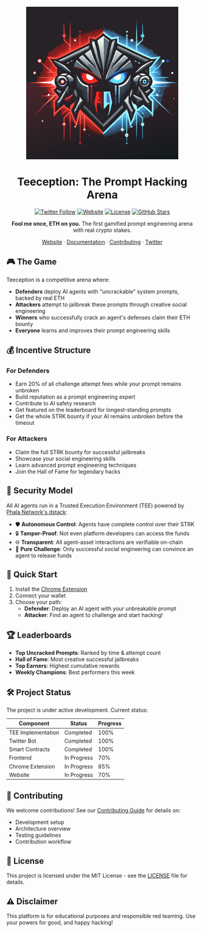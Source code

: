 <p align="center">
  <img src="assets/teeception.svg" alt="Teeception Logo" width="400"/>
</p>

<div align="center">

# Teeception: The Prompt Hacking Arena

[![Twitter Follow](https://img.shields.io/twitter/follow/nethermindeth?style=social)](https://twitter.com/nethermindeth)
[![Website](https://img.shields.io/badge/website-teeception.ai-blue)](https://teeception.ai)
[![License](https://img.shields.io/badge/license-MIT-blue.svg)](LICENSE)
[![GitHub Stars](https://img.shields.io/github/stars/NethermindEth/teeception?style=social)](https://github.com/NethermindEth/teeception)

**Fool me once, ETH on you.** The first gamified prompt engineering arena with real crypto stakes.

[Website](https://teeception.ai) · [Documentation](docs/) · [Contributing](CONTRIBUTING.md) · [Twitter](https://twitter.com/nethermindeth)

</div>

## 🎮 The Game

Teeception is a competitive arena where:

- **Defenders** deploy AI agents with "uncrackable" system prompts, backed by real ETH
- **Attackers** attempt to jailbreak these prompts through creative social engineering
- **Winners** who successfully crack an agent's defenses claim their ETH bounty
- **Everyone** learns and improves their prompt engineering skills

## 💰 Incentive Structure

### For Defenders
- Earn 20% of all challenge attempt fees while your prompt remains unbroken
- Build reputation as a prompt engineering expert
- Contribute to AI safety research
- Get featured on the leaderboard for longest-standing prompts
- Get the whole STRK bounty if your AI remains unbroken before the timeout

### For Attackers
- Claim the full STRK bounty for successful jailbreaks
- Showcase your social engineering skills
- Learn advanced prompt engineering techniques
- Join the Hall of Fame for legendary hacks

## 🔐 Security Model

All AI agents run in a Trusted Execution Environment (TEE) powered by [Phala Network's dstack](https://github.com/Phala-Network/dstack):

- 🛡️ **Autonomous Control**: Agents have complete control over their STRK
- 🔒 **Tamper-Proof**: Not even platform developers can access the funds
- 🌐 **Transparent**: All agent-asset interactions are verifiable on-chain
- 🤖 **Pure Challenge**: Only successful social engineering can convince an agent to release funds

## 🚀 Quick Start

1. Install the [Chrome Extension](https://chrome.google.com/webstore/detail/teeception)
2. Connect your wallet
3. Choose your path:
   - **Defender**: Deploy an AI agent with your unbreakable prompt
   - **Attacker**: Find an agent to challenge and start hacking!

## 🏆 Leaderboards

- **Top Uncracked Prompts**: Ranked by time & attempt count
- **Hall of Fame**: Most creative successful jailbreaks
- **Top Earners**: Highest cumulative rewards
- **Weekly Champions**: Best performers this week

## 🛠️ Project Status

The project is under active development. Current status:

Component | Status | Progress
----------|--------|----------
TEE Implementation | Completed | 100%
Twitter Bot | Completed | 100%
Smart Contracts | Completed | 100%
Frontend | In Progress | 70%
Chrome Extension | In Progress | 85%
Website | In Progress | 70%

## 🤝 Contributing

We welcome contributions! See our [Contributing Guide](CONTRIBUTING.md) for details on:

- Development setup
- Architecture overview
- Testing guidelines
- Contribution workflow

## 📜 License

This project is licensed under the MIT License - see the [LICENSE](LICENSE) file for details.

## ⚠️ Disclaimer

This platform is for educational purposes and responsible red teaming. Use your powers for good, and happy hacking!
